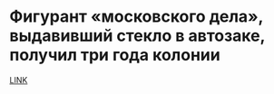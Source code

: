 # Фигурант «московского дела», выдавивший стекло в автозаке, получил три года колонии



[LINK](https://varlamov.ru/3704223.html)